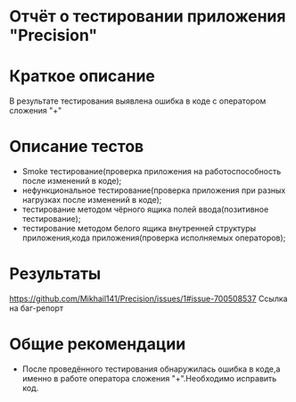 # Отчёт о тестировании приложения "Precision"
# Краткое описание
В результате тестирования выявлена ошибка в коде с оператором сложения "+"
# Описание тестов
* Smoke тестирование(проверка приложения на работоспособность после изменений в коде);
* нефункциональное тестирование(проверка приложения при разных нагрузках после изменений в коде);
* тестирование методом чёрного ящика полей ввода(позитивное тестирование);
* тестирование методом белого ящика внутренней структуры приложения,кода приложения(проверка исполняемых операторов);
# Результаты
https://github.com/Mikhail141/Precision/issues/1#issue-700508537
Ссылка на баг-репорт
# Общие рекомендации
* После проведённого тестирования обнаружилась ошибка в коде,а именно в работе оператора сложения "+".Необходимо исправить код.